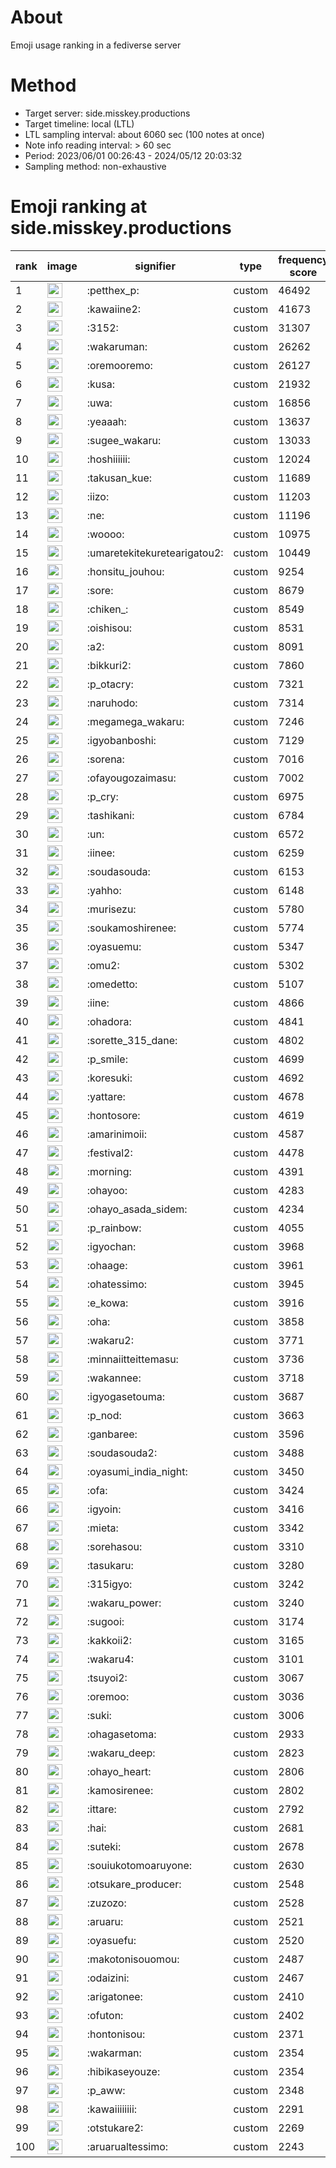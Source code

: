 # About
Emoji usage ranking in a fediverse server

# Method
- Target server: side.misskey.productions
- Target timeline: local (LTL)
- LTL sampling interval: about 6060 sec (100 notes at once)
- Note info reading interval: > 60 sec
- Period: 2023/06/01 00:26:43 - 2024/05/12 20:03:32 
- Sampling method: non-exhaustive

# Emoji ranking at side.misskey.productions

|rank|image|signifier|type|frequency score|
|----|----|----|----|----|
|1|<img height="24" src="https://side.misskey.productions/emoji/petthex_p.webp">|:petthex_p:|custom|46492|
|2|<img height="24" src="https://side.misskey.productions/emoji/kawaiine2.webp">|:kawaiine2:|custom|41673|
|3|<img height="24" src="https://side.misskey.productions/emoji/3152.webp">|:3152:|custom|31307|
|4|<img height="24" src="https://side.misskey.productions/emoji/wakaruman.webp">|:wakaruman:|custom|26262|
|5|<img height="24" src="https://side.misskey.productions/emoji/oremooremo.webp">|:oremooremo:|custom|26127|
|6|<img height="24" src="https://side.misskey.productions/emoji/kusa.webp">|:kusa:|custom|21932|
|7|<img height="24" src="https://side.misskey.productions/emoji/uwa.webp">|:uwa:|custom|16856|
|8|<img height="24" src="https://side.misskey.productions/emoji/yeaaah.webp">|:yeaaah:|custom|13637|
|9|<img height="24" src="https://side.misskey.productions/emoji/sugee_wakaru.webp">|:sugee_wakaru:|custom|13033|
|10|<img height="24" src="https://side.misskey.productions/emoji/hoshiiiiii.webp">|:hoshiiiiii:|custom|12024|
|11|<img height="24" src="https://side.misskey.productions/emoji/takusan_kue.webp">|:takusan_kue:|custom|11689|
|12|<img height="24" src="https://side.misskey.productions/emoji/iizo.webp">|:iizo:|custom|11203|
|13|<img height="24" src="https://side.misskey.productions/emoji/ne.webp">|:ne:|custom|11196|
|14|<img height="24" src="https://side.misskey.productions/emoji/woooo.webp">|:woooo:|custom|10975|
|15|<img height="24" src="https://side.misskey.productions/emoji/umaretekitekuretearigatou2.webp">|:umaretekitekuretearigatou2:|custom|10449|
|16|<img height="24" src="https://side.misskey.productions/emoji/honsitu_jouhou.webp">|:honsitu_jouhou:|custom|9254|
|17|<img height="24" src="https://side.misskey.productions/emoji/sore.webp">|:sore:|custom|8679|
|18|<img height="24" src="https://side.misskey.productions/emoji/chiken_.webp">|:chiken_:|custom|8549|
|19|<img height="24" src="https://side.misskey.productions/emoji/oishisou.webp">|:oishisou:|custom|8531|
|20|<img height="24" src="https://side.misskey.productions/emoji/a2.webp">|:a2:|custom|8091|
|21|<img height="24" src="https://side.misskey.productions/emoji/bikkuri2.webp">|:bikkuri2:|custom|7860|
|22|<img height="24" src="https://side.misskey.productions/emoji/p_otacry.webp">|:p_otacry:|custom|7321|
|23|<img height="24" src="https://side.misskey.productions/emoji/naruhodo.webp">|:naruhodo:|custom|7314|
|24|<img height="24" src="https://side.misskey.productions/emoji/megamega_wakaru.webp">|:megamega_wakaru:|custom|7246|
|25|<img height="24" src="https://side.misskey.productions/emoji/igyobanboshi.webp">|:igyobanboshi:|custom|7129|
|26|<img height="24" src="https://side.misskey.productions/emoji/sorena.webp">|:sorena:|custom|7016|
|27|<img height="24" src="https://side.misskey.productions/emoji/ofayougozaimasu.webp">|:ofayougozaimasu:|custom|7002|
|28|<img height="24" src="https://side.misskey.productions/emoji/p_cry.webp">|:p_cry:|custom|6975|
|29|<img height="24" src="https://side.misskey.productions/emoji/tashikani.webp">|:tashikani:|custom|6784|
|30|<img height="24" src="https://side.misskey.productions/emoji/un.webp">|:un:|custom|6572|
|31|<img height="24" src="https://side.misskey.productions/emoji/iinee.webp">|:iinee:|custom|6259|
|32|<img height="24" src="https://side.misskey.productions/emoji/soudasouda.webp">|:soudasouda:|custom|6153|
|33|<img height="24" src="https://side.misskey.productions/emoji/yahho.webp">|:yahho:|custom|6148|
|34|<img height="24" src="https://side.misskey.productions/emoji/murisezu.webp">|:murisezu:|custom|5780|
|35|<img height="24" src="https://side.misskey.productions/emoji/soukamoshirenee.webp">|:soukamoshirenee:|custom|5774|
|36|<img height="24" src="https://side.misskey.productions/emoji/oyasuemu.webp">|:oyasuemu:|custom|5347|
|37|<img height="24" src="https://side.misskey.productions/emoji/omu2.webp">|:omu2:|custom|5302|
|38|<img height="24" src="https://side.misskey.productions/emoji/omedetto.webp">|:omedetto:|custom|5107|
|39|<img height="24" src="https://side.misskey.productions/emoji/iine.webp">|:iine:|custom|4866|
|40|<img height="24" src="https://side.misskey.productions/emoji/ohadora.webp">|:ohadora:|custom|4841|
|41|<img height="24" src="https://side.misskey.productions/emoji/sorette_315_dane.webp">|:sorette_315_dane:|custom|4802|
|42|<img height="24" src="https://side.misskey.productions/emoji/p_smile.webp">|:p_smile:|custom|4699|
|43|<img height="24" src="https://side.misskey.productions/emoji/koresuki.webp">|:koresuki:|custom|4692|
|44|<img height="24" src="https://side.misskey.productions/emoji/yattare.webp">|:yattare:|custom|4678|
|45|<img height="24" src="https://side.misskey.productions/emoji/hontosore.webp">|:hontosore:|custom|4619|
|46|<img height="24" src="https://side.misskey.productions/emoji/amarinimoii.webp">|:amarinimoii:|custom|4587|
|47|<img height="24" src="https://side.misskey.productions/emoji/festival2.webp">|:festival2:|custom|4478|
|48|<img height="24" src="https://side.misskey.productions/emoji/morning.webp">|:morning:|custom|4391|
|49|<img height="24" src="https://side.misskey.productions/emoji/ohayoo.webp">|:ohayoo:|custom|4283|
|50|<img height="24" src="https://side.misskey.productions/emoji/ohayo_asada_sidem.webp">|:ohayo_asada_sidem:|custom|4234|
|51|<img height="24" src="https://side.misskey.productions/emoji/p_rainbow.webp">|:p_rainbow:|custom|4055|
|52|<img height="24" src="https://side.misskey.productions/emoji/igyochan.webp">|:igyochan:|custom|3968|
|53|<img height="24" src="https://side.misskey.productions/emoji/ohaage.webp">|:ohaage:|custom|3961|
|54|<img height="24" src="https://side.misskey.productions/emoji/ohatessimo.webp">|:ohatessimo:|custom|3945|
|55|<img height="24" src="https://side.misskey.productions/emoji/e_kowa.webp">|:e_kowa:|custom|3916|
|56|<img height="24" src="https://side.misskey.productions/emoji/oha.webp">|:oha:|custom|3858|
|57|<img height="24" src="https://side.misskey.productions/emoji/wakaru2.webp">|:wakaru2:|custom|3771|
|58|<img height="24" src="https://side.misskey.productions/emoji/minnaiitteittemasu.webp">|:minnaiitteittemasu:|custom|3736|
|59|<img height="24" src="https://side.misskey.productions/emoji/wakannee.webp">|:wakannee:|custom|3718|
|60|<img height="24" src="https://side.misskey.productions/emoji/igyogasetouma.webp">|:igyogasetouma:|custom|3687|
|61|<img height="24" src="https://side.misskey.productions/emoji/p_nod.webp">|:p_nod:|custom|3663|
|62|<img height="24" src="https://side.misskey.productions/emoji/ganbaree.webp">|:ganbaree:|custom|3596|
|63|<img height="24" src="https://side.misskey.productions/emoji/soudasouda2.webp">|:soudasouda2:|custom|3488|
|64|<img height="24" src="https://side.misskey.productions/emoji/oyasumi_india_night.webp">|:oyasumi_india_night:|custom|3450|
|65|<img height="24" src="https://side.misskey.productions/emoji/ofa.webp">|:ofa:|custom|3424|
|66|<img height="24" src="https://side.misskey.productions/emoji/igyoin.webp">|:igyoin:|custom|3416|
|67|<img height="24" src="https://side.misskey.productions/emoji/mieta.webp">|:mieta:|custom|3342|
|68|<img height="24" src="https://side.misskey.productions/emoji/sorehasou.webp">|:sorehasou:|custom|3310|
|69|<img height="24" src="https://side.misskey.productions/emoji/tasukaru.webp">|:tasukaru:|custom|3280|
|70|<img height="24" src="https://side.misskey.productions/emoji/315igyo.webp">|:315igyo:|custom|3242|
|71|<img height="24" src="https://side.misskey.productions/emoji/wakaru_power.webp">|:wakaru_power:|custom|3240|
|72|<img height="24" src="https://side.misskey.productions/emoji/sugooi.webp">|:sugooi:|custom|3174|
|73|<img height="24" src="https://side.misskey.productions/emoji/kakkoii2.webp">|:kakkoii2:|custom|3165|
|74|<img height="24" src="https://side.misskey.productions/emoji/wakaru4.webp">|:wakaru4:|custom|3101|
|75|<img height="24" src="https://side.misskey.productions/emoji/tsuyoi2.webp">|:tsuyoi2:|custom|3067|
|76|<img height="24" src="https://side.misskey.productions/emoji/oremoo.webp">|:oremoo:|custom|3036|
|77|<img height="24" src="https://side.misskey.productions/emoji/suki.webp">|:suki:|custom|3006|
|78|<img height="24" src="https://side.misskey.productions/emoji/ohagasetoma.webp">|:ohagasetoma:|custom|2933|
|79|<img height="24" src="https://side.misskey.productions/emoji/wakaru_deep.webp">|:wakaru_deep:|custom|2823|
|80|<img height="24" src="https://side.misskey.productions/emoji/ohayo_heart.webp">|:ohayo_heart:|custom|2806|
|81|<img height="24" src="https://side.misskey.productions/emoji/kamosirenee.webp">|:kamosirenee:|custom|2802|
|82|<img height="24" src="https://side.misskey.productions/emoji/ittare.webp">|:ittare:|custom|2792|
|83|<img height="24" src="https://side.misskey.productions/emoji/hai.webp">|:hai:|custom|2681|
|84|<img height="24" src="https://side.misskey.productions/emoji/suteki.webp">|:suteki:|custom|2678|
|85|<img height="24" src="https://side.misskey.productions/emoji/souiukotomoaruyone.webp">|:souiukotomoaruyone:|custom|2630|
|86|<img height="24" src="https://side.misskey.productions/emoji/otsukare_producer.webp">|:otsukare_producer:|custom|2548|
|87|<img height="24" src="https://side.misskey.productions/emoji/zuzozo.webp">|:zuzozo:|custom|2528|
|88|<img height="24" src="https://side.misskey.productions/emoji/aruaru.webp">|:aruaru:|custom|2521|
|89|<img height="24" src="https://side.misskey.productions/emoji/oyasuefu.webp">|:oyasuefu:|custom|2520|
|90|<img height="24" src="https://side.misskey.productions/emoji/makotonisouomou.webp">|:makotonisouomou:|custom|2487|
|91|<img height="24" src="https://side.misskey.productions/emoji/odaizini.webp">|:odaizini:|custom|2467|
|92|<img height="24" src="https://side.misskey.productions/emoji/arigatonee.webp">|:arigatonee:|custom|2410|
|93|<img height="24" src="https://side.misskey.productions/emoji/ofuton.webp">|:ofuton:|custom|2402|
|94|<img height="24" src="https://side.misskey.productions/emoji/hontonisou.webp">|:hontonisou:|custom|2371|
|95|<img height="24" src="https://side.misskey.productions/emoji/wakarman.webp">|:wakarman:|custom|2354|
|96|<img height="24" src="https://side.misskey.productions/emoji/hibikaseyouze.webp">|:hibikaseyouze:|custom|2354|
|97|<img height="24" src="https://side.misskey.productions/emoji/p_aww.webp">|:p_aww:|custom|2348|
|98|<img height="24" src="https://side.misskey.productions/emoji/kawaiiiiiiii.webp">|:kawaiiiiiiii:|custom|2291|
|99|<img height="24" src="https://side.misskey.productions/emoji/otstukare2.webp">|:otstukare2:|custom|2269|
|100|<img height="24" src="https://side.misskey.productions/emoji/aruarualtessimo.webp">|:aruarualtessimo:|custom|2243|
